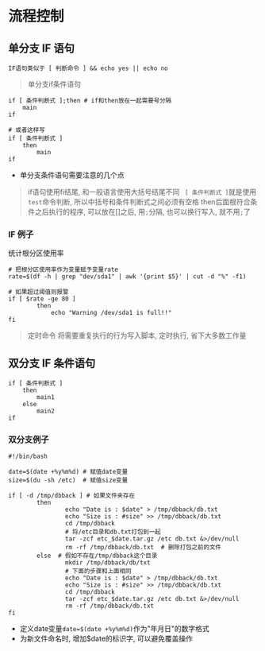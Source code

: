# 流程控制


## 单分支 IF 语句

    IF语句类似于 [ 判断命令 ] && echo yes || echo no
    
> 单分支if条件语句

```
if [ 条件判断式 ];then # if和then放在一起需要号分隔
    main
if

# 或者这样写
if [ 条件判断式 ]
    then
        main
if
```

* 单分支条件语句需要注意的几个点
> if语句使用fi结尾, 和一般语言使用大括号结尾不同
>` [ 条件判断式 ]`就是使用`test`命令判断, 所以中括号和条件判断式之间必须有空格
> then后面根符合条件之后执行的程序, 可以放在[]之后, 用`;`分隔, 也可以换行写入, 就不用`;`了

### IF 例子

统计根分区使用率
```
# 把根分区使用率作为变量赋予变量rate
rate=$(df -h | grep "dev/sda1" | awk '{print $5}' | cut -d "%" -f1)

# 如果超过阈值则报警
if [ $rate -ge 80 ]
        then
            echo "Warning /dev/sda1 is full!!"
fi

```
> 定时命令
> 将需要重复执行的行为写入脚本, 定时执行, 省下大多数工作量

## 双分支 IF 条件语句

```
if [ 条件判断式 ]
    then
        main1
    else
        main2
if
```

### 双分支例子

```
#!/bin/bash

date=$(date +%y%m%d) # 赋值date变量
size=$(du -sh /etc)  # 赋值size变量

if [ -d /tmp/dbback ] # 如果文件夹存在
        then
                echo "Date is : $date" > /tmp/dbback/db.txt
                echo "Size is : #size" >> /tmp/dbback/db.txt
                cd /tmp/dbback
                # 将/etc目录和db.txt打包到一起
                tar -zcf etc_$date.tar.gz /etc db.txt &>/dev/null
                rm -rf /tmp/dbback/db.txt  # 删除打包之前的文件
        else  # 假如不存在/tmp/dbback这个目录
                mkdir /tmp/dbback/db/txt
                # 下面的步骤和上面相同
                echo "Date is : $date" > /tmp/dbback/db.txt
                echo "Size is : #size" >> /tmp/dbback/db.txt
                cd /tmp/dbback
                tar -zcf etc_$date.tar.gz /etc db.txt &>/dev/null
                rm -rf /tmp/dbback/db.txt
fi
```
* 定义date变量`date=$(date +%y%m%d)`作为"年月日"的数字格式
* 为新文件命名时, 增加$date的标识字, 可以避免覆盖操作
